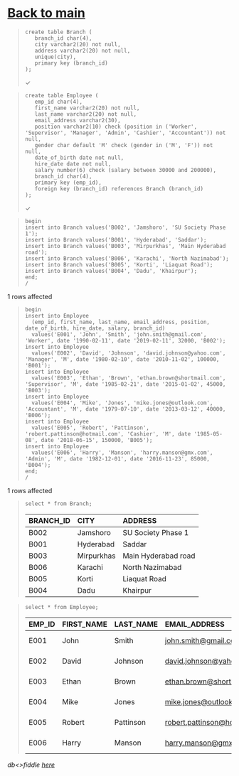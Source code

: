 # [Back to main](https://github.com/glaghari/database-assignement-2019)
<!-- -->
>     create table Branch (
>        branch_id char(4),
>        city varchar2(20) not null,
>        address varchar2(20) not null,
>        unique(city),
>        primary key (branch_id)
>     );
> 
> ✓

<!-- -->
>     create table Employee (
>        emp_id char(4),
>        first_name varchar2(20) not null,
>        last_name varchar2(20) not null,
>        email_address varchar2(30),
>        position varchar2(10) check (position in ('Worker', 'Supervisor', 'Manager', 'Admin', 'Cashier', 'Accountant')) not null,
>        gender char default 'M' check (gender in ('M', 'F')) not null,
>        date_of_birth date not null,
>        hire_date date not null,
>        salary number(6) check (salary between 30000 and 200000),
>        branch_id char(4),
>        primary key (emp_id),
>        foreign key (branch_id) references Branch (branch_id)
>     );
> 
> ✓

<!-- -->
>     begin
>     insert into Branch values('B002', 'Jamshoro', 'SU Society Phase 1');
>     insert into Branch values('B001', 'Hyderabad', 'Saddar');
>     insert into Branch values('B003', 'Mirpurkhas', 'Main Hyderabad road');
>     insert into Branch values('B006', 'Karachi', 'North Nazimabad');
>     insert into Branch values('B005', 'Korti', 'Liaquat Road');
>     insert into Branch values('B004', 'Dadu', 'Khairpur');
>     end;
>     /
> 
1 rows affected

<!-- -->
>     begin
>     insert into Employee
>       (emp_id, first_name, last_name, email_address, position, date_of_birth, hire_date, salary, branch_id)
>       values('E001', 'John', 'Smith', 'john.smith@gmail.com', 'Worker', date '1990-02-11', date '2019-02-11', 32000, 'B002');
>     insert into Employee
>       values('E002', 'David', 'Johnson', 'david.johnson@yahoo.com', 'Manager', 'M', date '1980-02-10', date '2010-11-02', 100000, 'B001');
>     insert into Employee
>       values('E003', 'Ethan', 'Brown', 'ethan.brown@shortmail.com', 'Supervisor', 'M', date '1985-02-21', date '2015-01-02', 45000, 'B003');
>     insert into Employee
>       values('E004', 'Mike', 'Jones', 'mike.jones@outlook.com', 'Accountant', 'M', date '1979-07-10', date '2013-03-12', 40000, 'B006');
>     insert into Employee
>       values('E005', 'Robert', 'Pattinson', 'robert.pattinson@hotmail.com', 'Cashier', 'M', date '1985-05-08', date '2018-06-15', 150000, 'B005');
>     insert into Employee
>       values('E006', 'Harry', 'Manson', 'harry.manson@gmx.com', 'Admin', 'M', date '1982-12-01', date '2016-11-23', 85000, 'B004');
>     end;
>     /
> 
1 rows affected

<!-- -->
>     select * from Branch;
> 
> | BRANCH_ID | CITY       | ADDRESS             |
> | :-------- | :--------- | :------------------ |
> | B002      | Jamshoro   | SU Society Phase 1  |
> | B001      | Hyderabad  | Saddar              |
> | B003      | Mirpurkhas | Main Hyderabad road |
> | B006      | Karachi    | North Nazimabad     |
> | B005      | Korti      | Liaquat Road        |
> | B004      | Dadu       | Khairpur            |

<!-- -->
>     select * from Employee;
> 
> | EMP_ID | FIRST_NAME | LAST_NAME | EMAIL_ADDRESS                | POSITION   | GENDER | DATE_OF_BIRTH | HIRE_DATE | SALARY | BRANCH_ID |
> | :----- | :--------- | :-------- | :--------------------------- | :--------- | :----- | :------------ | :-------- | -----: | :-------- |
> | E001   | John       | Smith     | john.smith@gmail.com         | Worker     | M      | 11-FEB-90     | 11-FEB-19 |  32000 | B002      |
> | E002   | David      | Johnson   | david.johnson@yahoo.com      | Manager    | M      | 10-FEB-80     | 02-NOV-10 | 100000 | B001      |
> | E003   | Ethan      | Brown     | ethan.brown@shortmail.com    | Supervisor | M      | 21-FEB-85     | 02-JAN-15 |  45000 | B003      |
> | E004   | Mike       | Jones     | mike.jones@outlook.com       | Accountant | M      | 10-JUL-79     | 12-MAR-13 |  40000 | B006      |
> | E005   | Robert     | Pattinson | robert.pattinson@hotmail.com | Cashier    | M      | 08-MAY-85     | 15-JUN-18 | 150000 | B005      |
> | E006   | Harry      | Manson    | harry.manson@gmx.com         | Admin      | M      | 01-DEC-82     | 23-NOV-16 |  85000 | B004      |

*db<>fiddle [here](https://dbfiddle.uk/?rdbms=oracle_11.2&fiddle=832de31eaf1fd9f3d440ca8d2a06a892)*

